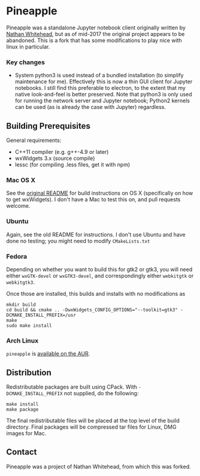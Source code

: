 # Pineapple

Pineapple was a standalone Jupyter notebook client originally written by [Nathan Whitehead](http://github.com/nwhitehead), but as of mid-2017 the original project appears to be abandoned. This is a fork that has some modifications to play nice with linux in particular.

### Key changes

- System python3 is used instead of a bundled installation (to simplify maintenance for me). Effectively this is now a thin GUI client for Jupyter notebooks. I still find this preferable to electron, to the extent that my native look-and-feel is better preserved. Note that python3 is only used for running the network server and Jupyter notebook; Python2 kernels can be used (as is already the case with Jupyter) regardless.

## Building Prerequisites

General requirements:
* C++11 compiler (e.g. g++-4.9 or later)
* wxWidgets 3.x (source compile)
* lessc (for compiling .less files, get it with npm)

### Mac OS X

See the [original README](README.md.old) for build instructions on OS X (specifically on how to get wxWidgets). I don't have a Mac to test this on, and pull requests welcome.

### Ubuntu

Again, see the old README for instructions. I don't use Ubuntu and have done no testing; you might need to modify `CMakeLists.txt`

### Fedora

Depending on whether you want to build this for gtk2 or gtk3, you will need either `wxGTK-devel` or `wxGTK3-devel`, and correspondingly either `webkitgtk` or `webkitgtk3`.

Once those are installed, this builds and installs with no modifications as

```
mkdir build
cd build && cmake .. -DwxWidgets_CONFIG_OPTIONS="--toolkit=gtk3" -DCMAKE_INSTALL_PREFIX=/usr
make
sudo make install
```

### Arch Linux

`pineapple` is [available on the AUR](https://aur.archlinux.org/packages/pineapple/).

## Distribution

Redistributable packages are built using CPack. With `-DCMAKE_INSTALL_PREFIX` not supplied, do the following:

```
make install
make package
```

The final redistributable files will be placed at the top level of the
build directory. Final packages will be compressed tar files for
Linux, DMG images for Mac.

## Contact

Pineapple was a project of Nathan Whitehead, from which this was forked.
